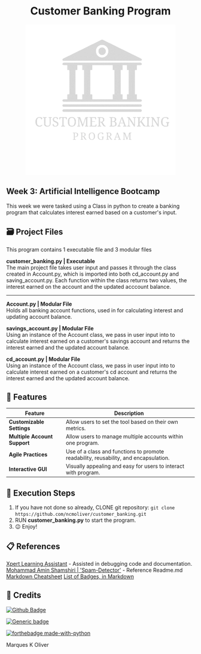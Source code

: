 <h1 align="center"> Customer Banking Program</h1>
<p align="center">
<img src="bankingLogo.gif" width="400" height="400">
</p>

## Week 3: Artificial Intelligence Bootcamp
This week we were tasked using a Class in python to create a banking program that calculates interest earned based on a customer's input.
## 🗃️ Project Files
This program contains 1 executable file and 3 modular files 
     
**customer_banking.py | Executable**  
The main project file takes user input and passes it through the class created in Account.py, which is imported into both cd_account.py and saving_account.py. Each function within the class returns two values, the interest earned on the account and the updated acccount balance.

***

**Account.py | Modular File**    
Holds all banking account functions, used in for calculating interest and updating account balance.   

**savings_account.py | Modular File**    
Using an instance of the Account class, we pass in user input into to calculate interest earned on a customer's savings account and returns the interest earned and the updated account balance.   

**cd_account.py | Modular File**     
Using an instance of the Account class, we pass in user input into to calculate interest earned on a customer's cd account and returns the interest earned and the updated account balance.    

## 🌟 Features 
| Feature  | Description |
| ------------- | ------------- |
| **Customizable Settings**  | Allow users to set the tool based on their own metrics.  |
| **Multiple Account Support**  | Allow users to manage multiple accounts within one program.|
| **Agile Practices** | Use of a class and functions to promote readability, reusability, and encapsulation.|
| **Interactive GUI** | Visually appealing and easy for users to interact with program.|



## 📝 Execution Steps
1. If you have not done so already, CLONE git repository:
`git clone https://github.com/ncmoliver/customer_banking.git`    
2. RUN **customer_banking.py** to start the program.</li>
3. 😉 Enjoy!

## :clipboard: References
[Xpert Learning Assistant](https://bootcampspot.instructure.com/courses/6028/external_tools/313) - Assisted in debugging code and documentation.     
[Mohammad Amin Shamshiri | 'Spam-Detector'](https://github.com/ma-shamshiri/Spam-Detector/blob/master/README.md?plain=1) - Reference Readme.md      
[Markdown Cheatsheet](https://markdownguide.org/basic-syntax/#horizontal-rules)
[List of Badges, in Markdown](https://naereen.github.io/badges/)

## 📇 Credits 
[![Github Badge](https://img.shields.io/badge/Profile-brightgreen?style=flat-square&logoColor=gray&label=Github&link=https%3A%2F%2Fgithub.com%2Fncmoliver
)](https://github.com/ncmoliver)

[![Generic badge](https://img.shields.io/badge/LinkdN-ConnectNow-Red.svg)](https://www.linkedin.com/notifications/?filter=all)

[![forthebadge made-with-python](http://ForTheBadge.com/images/badges/made-with-python.svg)](https://www.python.org/)


Marques K Oliver
